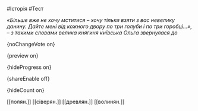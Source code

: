 #Історія #Тест

*«Більше вже не хочу мститися – хочу тільки взяти з вас невелику данину. Дайте мені від кожного двору по три голуби і по три горобці…», – з такими словами велика княгиня київська Ольга звернулася до*

{noChangeVote on}

{preview on}

{hideProgress on}

{shareEnable off}

{hideCount on}

[[полян.]]
[[сіверян.]]
[[древлян.]]
[[волинян.]]
